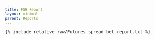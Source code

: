 ```yaml
---
title: FSB Report
layout: minimal
parent: Reports
---
```


<pre>
{% include_relative raw/Futures_spread_bet_report.txt %}
</pre>
